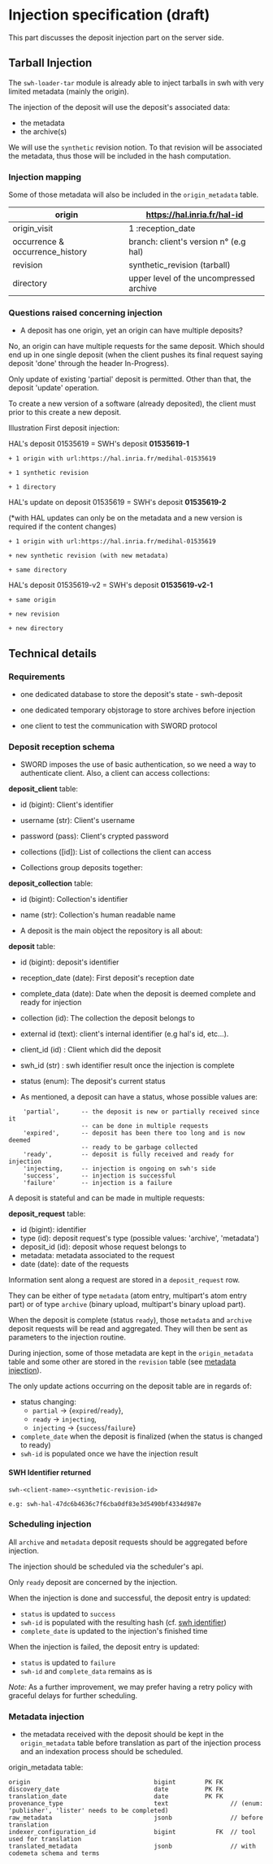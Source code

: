 # Injection specification (draft)

This part discusses the deposit injection part on the server side.

## Tarball Injection

The `swh-loader-tar` module is already able to inject tarballs in swh
with very limited metadata (mainly the origin).

The injection of the deposit will use the deposit's associated data:
- the metadata
- the archive(s)

We will use the `synthetic` revision notion.  To that revision will be
associated the metadata, thus those will be included in the hash
computation.

### Injection mapping

Some of those metadata will also be included in the `origin_metadata`
table.


 origin                              |      https://hal.inria.fr/hal-id
-------------------------------------|----------------------------------------
 origin_visit                        | 1 :reception_date
 occurrence &amp; occurrence_history | branch: client's version n° (e.g hal)
 revision                            | synthetic_revision (tarball)
 directory                           | upper level of the uncompressed archive


### Questions raised concerning injection

- A deposit has one origin, yet an origin can have multiple deposits?

No, an origin can have multiple requests for the same deposit.
Which should end up in one single deposit (when the client pushes its final
request saying deposit 'done' through the header In-Progress).

Only update of existing 'partial' deposit is permitted.
Other than that, the deposit 'update' operation.

To create a new version of a software (already deposited), the client
must prior to this create a new deposit.


Illustration First deposit injection:

HAL's deposit 01535619 = SWH's deposit **01535619-1**

    + 1 origin with url:https://hal.inria.fr/medihal-01535619

    + 1 synthetic revision

    + 1 directory

HAL's update on deposit 01535619 = SWH's deposit **01535619-2**

(*with HAL updates can only be on the metadata and a new version is required
if the content changes)

    + 1 origin with url:https://hal.inria.fr/medihal-01535619

    + new synthetic revision (with new metadata)

    + same directory

HAL's deposit 01535619-v2 = SWH's deposit **01535619-v2-1**

    + same origin

    + new revision

    + new directory



## Technical details

### Requirements

- one dedicated database to store the deposit's state - swh-deposit

- one dedicated temporary objstorage to store archives before
  injection

- one client to test the communication with SWORD protocol

### Deposit reception schema

- SWORD imposes the use of basic authentication, so we need a way to
authenticate client. Also, a client can access collections:

**deposit_client** table:
  - id (bigint): Client's identifier
  - username (str): Client's username
  - password (pass): Client's crypted password
  - collections ([id]): List of collections the client can access

- Collections group deposits together:

**deposit_collection** table:
  - id (bigint): Collection's identifier
  - name (str): Collection's human readable name

- A deposit is the main object the repository is all about:

**deposit** table:
  - id (bigint): deposit's identifier
  - reception_date (date): First deposit's reception date
  - complete_data (date): Date when the deposit is deemed complete and ready for injection
  - collection (id): The collection the deposit belongs to
  - external id (text): client's internal identifier (e.g hal's id, etc...).
  - client_id (id) : Client which did the deposit
  - swh_id (str) : swh identifier result once the injection is complete
  - status (enum): The deposit's current status

- As mentioned, a deposit can have a status, whose possible values
  are:

``` text
    'partial',      -- the deposit is new or partially received since it
                    -- can be done in multiple requests
    'expired',      -- deposit has been there too long and is now deemed
                    -- ready to be garbage collected
    'ready',        -- deposit is fully received and ready for injection
    'injecting,     -- injection is ongoing on swh's side
    'success',      -- injection is successful
    'failure'       -- injection is a failure
```

A deposit is stateful and can be made in multiple requests:

**deposit_request** table:
  - id (bigint): identifier
  - type (id): deposit request's type (possible values: 'archive', 'metadata')
  - deposit_id (id): deposit whose request belongs to
  - metadata: metadata associated to the request
  - date (date): date of the requests

Information sent along a request are stored in a `deposit_request`
row.

They can be either of type `metadata` (atom entry, multipart's atom
entry part) or of type `archive` (binary upload, multipart's binary
upload part).

When the deposit is complete (status `ready`), those `metadata` and
`archive` deposit requests will be read and aggregated. They will then
be sent as parameters to the injection routine.

During injection, some of those metadata are kept in the
`origin_metadata` table and some other are stored in the `revision`
table (see [metadata injection](#metadata-injection)).

The only update actions occurring on the deposit table are in regards
of:
- status changing:
  - `partial` -> {`expired`/`ready`},
  - `ready` -> `injecting`,
  - `injecting` -> {`success`/`failure`}
- `complete_date` when the deposit is finalized (when the status is
  changed to ready)
- `swh-id` is populated once we have the injection result

#### SWH Identifier returned

    swh-<client-name>-<synthetic-revision-id>

    e.g: swh-hal-47dc6b4636c7f6cba0df83e3d5490bf4334d987e

### Scheduling injection

All `archive` and `metadata` deposit requests should be aggregated
before injection.

The injection should be scheduled via the scheduler's api.

Only `ready` deposit are concerned by the injection.

When the injection is done and successful, the deposit entry is
updated:
- `status` is updated to `success`
- `swh-id` is populated with the resulting hash
  (cf. [swh identifier](#swh-identifier-returned))
- `complete_date` is updated to the injection's finished time

When the injection is failed, the deposit entry is updated:
- `status` is updated to `failure`
- `swh-id` and `complete_data` remains as is

*Note:* As a further improvement, we may prefer having a retry policy
with graceful delays for further scheduling.

### Metadata injection

- the metadata received with the deposit should be kept in the
`origin_metadata` table before translation as part of the injection
process and an indexation process should be scheduled.

origin_metadata table:
```
origin                                  bigint        PK FK
discovery_date                          date          PK FK
translation_date                        date          PK FK
provenance_type                         text                 // (enum: 'publisher', 'lister' needs to be completed)
raw_metadata                            jsonb                // before translation
indexer_configuration_id                bigint           FK  // tool used for translation
translated_metadata                     jsonb                // with codemeta schema and terms
```
